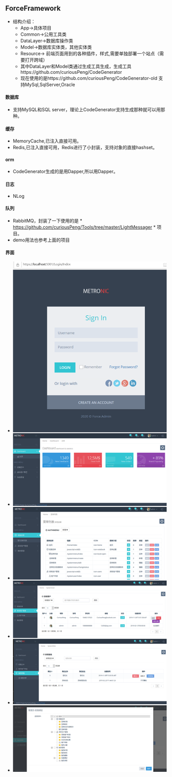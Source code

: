 ## ForceFramework
+ 结构介绍：
	+ App->具体项目
	+ Common->公用工具类
	+ DataLayer->数据库操作类
	+ Model->数据库实体类，其他实体类
	+ Resource-> 前端页面用到的各种插件，样式,需要单独部署一个站点（需要打开跨域）
    + 其中DataLayer和Model类通过生成工具生成，生成工具https://github.com/curiousPeng/CodeGenerator
    + 现在使用的是https://github.com/curiousPeng/CodeGenerator-old 支持MySql,SqlServer,Oracle

#### 数据库
+ 支持MySQL和SQL server，理论上CodeGenerator支持生成那种就可以用那种。

#### 缓存
+ MemoryCache,已注入直接可用。
+ Redis,已注入直接可用，Redis进行了小封装，支持对象的直接hashset。

#### orm
+ CodeGenerator生成的是用Dapper,所以用Dapper。

#### 日志
+ NLog

#### 队列
+ RabbitMQ，封装了一下使用的是 * https://github.com/curiousPeng/Tools/tree/master/LightMessager * 项目。
+ demo用法也参考上面的项目

#### 界面
+ ![登录界面](https://github.com/curiousPeng/ForceFramework_MVC/blob/master/doc/Preview/login.jpg)
+ ![首页](https://github.com/curiousPeng/ForceFramework_MVC/blob/master/doc/Preview/index.jpg)
+ ![菜单](https://github.com/curiousPeng/ForceFramework_MVC/blob/master/doc/Preview/menu.jpg)
+ ![用户](https://github.com/curiousPeng/ForceFramework_MVC/blob/master/doc/Preview/user.jpg)
+ ![角色](https://github.com/curiousPeng/ForceFramework_MVC/blob/master/doc/Preview/role.jpg)
+ ![分配权限](https://github.com/curiousPeng/ForceFramework_MVC/blob/master/doc/Preview/roleAuth.jpg)

